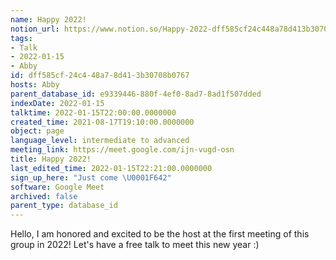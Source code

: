 ```yaml
---
name: Happy 2022!
notion_url: https://www.notion.so/Happy-2022-dff585cf24c448a78d413b30708b0767
tags:
- Talk
- 2022-01-15
- Abby
id: dff585cf-24c4-48a7-8d41-3b30708b0767
hosts: Abby
parent_database_id: e9339446-880f-4ef0-8ad7-8ad1f507dded
indexDate: 2022-01-15
talktime: 2022-01-15T22:00:00.0000000
created_time: 2021-08-17T19:10:00.0000000
object: page
language_level: intermediate to advanced
meeting_link: https://meet.google.com/ijn-vugd-osn
title: Happy 2022!
last_edited_time: 2022-01-15T22:21:00.0000000
sign_up_here: "Just come \U0001F642"
software: Google Meet
archived: false
parent_type: database_id
---
```


Hello, I am honored and excited to be the host at the first meeting of this group in 2022! Let's have a free talk to meet this new year :)





